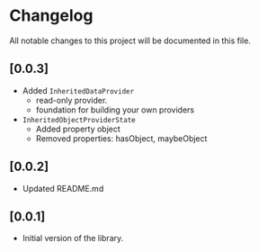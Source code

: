 # Changelog

All notable changes to this project will be documented in this file.

## [0.0.3]
- Added `InheritedDataProvider` 
  - read-only provider.
  - foundation for building your own providers 
- `InheritedObjectProviderState`
  - Added property object
  - Removed properties: hasObject, maybeObject


## [0.0.2]
- Updated README.md


## [0.0.1]
- Initial version of the library.

